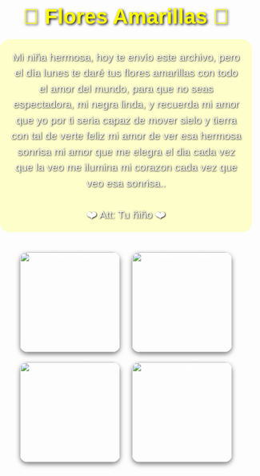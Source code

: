 <!DOCTYPE html>
<html lang="es">
<head>
  <meta charset="UTF-8">
  <title>Flores Amarillas</title>
  <style>
    body {
      margin: 0;
      padding: 0;
      background: url("descarga (18).jpg") no-repeat center center fixed;
      background-size: cover;
      font-family: "Comic Sans MS", cursive, sans-serif;
      color: #fff;
      text-align: center;
    }

    .overlay {
      background: rgba(0, 0, 0, 0.5);
      min-height: 100vh;
      display: flex;
      flex-direction: column;
      justify-content: center;
      align-items: center;
      padding: 20px;
    }

    h1 {
      font-size: 3em;
      margin-bottom: 20px;
      color: yellow;
      text-shadow: 2px 2px 5px #000;
    }

    p {
      font-size: 1.5em;
      max-width: 800px;
      background: rgba(255, 255, 0, 0.2);
      padding: 20px;
      border-radius: 20px;
      line-height: 1.5;
      color: #fff;
      text-shadow: 1px 1px 3px #000;
    }

    .decoracion {
      margin-top: 30px;
    }

    .decoracion img {
      width: 200px;
      margin: 10px;
      border-radius: 15px;
      box-shadow: 0 4px 10px rgba(0,0,0,0.5);
    }
  </style>
</head>
<body>
  <div class="overlay">
    <h1>🌼 Flores Amarillas 🌼</h1>
    <p>
      Mi niña hermosa, hoy te envío este archivo, pero el día lunes te daré tus flores amarillas con todo el amor del mundo, para que no seas espectadora, mi negra linda, y recuerda mi amor que yo por ti seria capaz de mover sielo y tierra  con tal de verte feliz mi amor de ver esa hermosa sonrisa mi amor que me elegra el dia cada vez que la veo me ilumina mi corazon cada vez que veo esa sonrisa..  
      <br><br>
      ❤️ Att: Tu ñiño ❤️
    </p>
    <div class="decoracion">
      <img src="C:\Users\JOSE DIAZ\Pictures\descarga (15).jpg" alt="Ramo de flores">
      <img src="C:\Users\JOSE DIAZ\Pictures\descarga (18).jpg" alt="Snoopy con flores">
      <img src="C:\Users\JOSE DIAZ\Pictures\descarga (19).jpg" alt="Campo de flores">
      <img src="C:\Users\JOSE DIAZ\Pictures\descarga (17).jpg" alt="Campo de flores">
    </div>
  </div>
</body>
</html>
